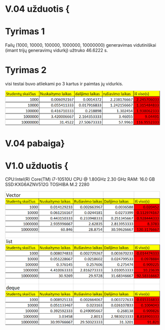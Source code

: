 # V.04 užduotis {

# Tyrimas 1

Failų (1000, 10000, 100000, 1000000, 10000000) generavimas vidutiniškai (imant trijų generavimų vidurkį) užtruko 46.6222 s.

# Tyrimas 2

visi testai buvo atliekami po 3 kartus ir paimtas jų vidurkis.

![img_2.png](img_2.png)

# V.04 pabaiga}

# V1.0 užduotis {

CPU:Intel(R) Core(TM) i7-10510U CPU @ 1.80GHz   2.30 GHz
RAM: 16.0 GB
SSD:KXG6AZNV512G TOSHIBA M.2 2280 

![img_3.png](img_3.png)

